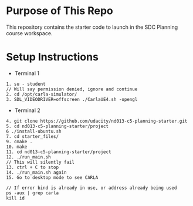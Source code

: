 # Purpose of This Repo

This repository contains the starter code to launch in the SDC Planning course workspace. 

# Setup Instructions

- Terminal 1
```
1. su - student
// Will say permission denied, ignore and continue 
2. cd /opt/carla-simulator/
3. SDL_VIDEODRIVER=offscreen ./CarlaUE4.sh -opengl
```

- Terminal 2
```
4. git clone https://github.com/udacity/nd013-c5-planning-starter.git
5. cd nd013-c5-planning-starter/project
6 ./install-ubuntu.sh
7. cd starter_files/
9. cmake .
10. make
11. cd nd013-c5-planning-starter/project
12. ./run_main.sh
// This will silently fail 
13. ctrl + C to stop 
14. ./run_main.sh again
15. Go to desktop mode to see CARLA

// If error bind is already in use, or address already being used
ps -aux | grep carla
kill id
```


